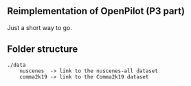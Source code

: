 Reimplementation of OpenPilot (P3 part)
---

Just a short way to go.

## Folder structure

```
./data
    nuscenes  -> link to the nuscenes-all dataset
    comma2k19 -> link to the Comma2k19 dataset
```

